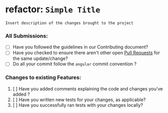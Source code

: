 # refactor: `Simple Title`

`Insert description of the changes brought to the project`

### All Submissions:

* [ ] Have you followed the guidelines in our Contributing document?
* [ ] Have you checked to ensure there aren't other open [Pull Requests](../../../pulls) for the same update/change?
* [ ] Do all your commit follow the `angular` commit convention ?

### Changes to existing Features:

1. [ ] Have you added comments explaining the code and changes you've added ?
2. [ ] Have you written new tests for your changes, as applicable?
3. [ ] Have you successfully ran tests with your changes locally?